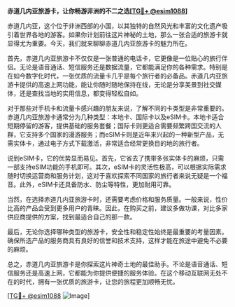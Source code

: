**赤道几内亚旅游卡，让你畅游非洲的不二之选[[TG💪+ @esim1088](https://t.me/s/esim1088)]**

赤道几内亚，这个位于非洲西部的小国，以其独特的自然风光和丰富的文化遗产吸引着世界各地的游客。如果你计划前往这片神秘的土地，那么一张合适的旅游卡就显得尤为重要。今天，我们就来聊聊赤道几内亚旅游卡的魅力所在。

首先，赤道几内亚旅游卡不仅仅是一张普通的电话卡，它更像是一位贴心的旅行伴侣。无论是语音通话、短信服务还是数据流量，它都能满足你的各种需求。特别是在如今数字化时代，一张优质的流量卡几乎是每个旅行者的必备品。赤道几内亚旅游卡提供的高速上网功能，能让你随时随地保持在线，无论是分享美景到社交媒体，还是查找当地的实用信息，都变得轻松自如。

对于那些对手机卡和流量卡感兴趣的朋友来说，了解不同的卡类型是非常重要的。赤道几内亚旅游卡通常分为几种类型：本地卡、国际卡以及eSIM卡。本地卡适合短期停留的游客，提供基础的服务套餐；国际卡则更适合需要频繁跨国交流的人群，它支持多个国家的漫游服务；而eSIM卡则是近年来兴起的一种新型产品，无需实体卡，通过电子方式下载激活，非常适合经常更换目的地的旅行者。

说到eSIM卡，它的优势显而易见。首先，它省去了携带多张实体卡的麻烦，只需一部支持eSIM功能的手机即可。其次，eSIM卡的灵活性极高，可以根据实际需求随时切换运营商和服务计划，这对于喜欢探索不同国家的旅行者来说无疑是一个福音。此外，eSIM卡还具备防水、防尘等特性，更加耐用可靠。

当然，在选择赤道几内亚旅游卡时，还需要考虑价格和服务质量。一般来说，性价比高的产品会受到更多用户的青睐。因此，在购买之前，建议多做功课，对比多家供应商提供的方案，找到最适合自己的那一款。

最后，无论你选择哪种类型的旅游卡，安全性和稳定性始终是最重要的考量因素。确保所选产品的服务商具有良好的信誉和技术支持，这样才能在旅途中避免不必要的麻烦。

总之，赤道几内亚旅游卡是你探索这片神奇土地的最佳助手。不论是语音通话、短信服务还是高速上网，它都能为你提供便捷的服务体验。在这个移动互联网无处不在的时代，拥有一张优质的旅游卡，让您的旅程更加顺畅无忧。

[[TG💪+ @esim1088](https://t.me/s/esim1088) ![Image](https://i.postimg.cc/4NQfJmqS/Snipaste-2025-05-13-00-14-12.png)]